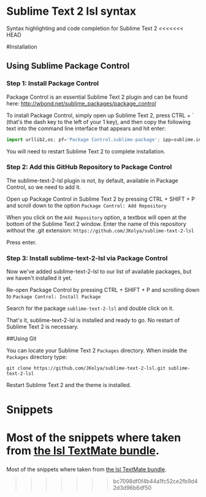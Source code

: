 # Sublime Text 2 lsl syntax

Syntax highlighting and code completion for Sublime Text 2 
<<<<<<< HEAD

#Installation

## Using Sublime Package Control

### Step 1: Install Package Control

Package Control is an essential Sublime Text 2 plugin and can be found here:  http://wbond.net/sublime_packages/package_control

To install Package Control, simply open up Sublime Text 2, press CTRL + ` (that's the dash key to the left of your 1 key), and then copy the following text into the command line interface that appears and hit enter:
```python
import urllib2,os; pf='Package Control.sublime-package'; ipp=sublime.installed_packages_path(); os.makedirs(ipp) if not os.path.exists(ipp) else None; urllib2.install_opener(urllib2.build_opener(urllib2.ProxyHandler())); open(os.path.join(ipp,pf),'wb').write(urllib2.urlopen('http://sublime.wbond.net/'+pf.replace(' ','%20')).read()); print 'Please restart Sublime Text to finish installation'
```
You will need to restart Sublime Text 2 to complete installation.

### Step 2: Add this GitHub Repository to Package Control

The sublime-text-2-lsl plugin is not, by default, available in Package Control, so we need to add it.

Open up Package Control in Sublime Text 2 by pressing CTRL + SHIFT + P and scroll down to the option `Package Control: Add Repository`

When you click on the `Add Repository` option, a textbox will open at the bottom of the Sublime Text 2 window.  Enter the name of this repository without the .git extension:  `https://github.com/JKolya/sublime-text-2-lsl`

Press enter.

### Step 3: Install sublime-text-2-lsl via Package Control

Now we've added sublime-text-2-lsl to our list of available packages, but we haven't installed it yet.

Re-open Package Control by pressing CTRL + SHIFT + P and scrolling down to `Package Control: Install Package`

Search for the package `sublime-text-2-lsl` and double click on it.

That's it, sublime-text-2-lsl is installed and ready to go.  No restart of Sublime Text 2 is necessary.

##Using Git

You can locate your Sublime Text 2 `Packages` directory. When inside the `Packages` directory type:

`git clone https://github.com/JKolya/sublime-text-2-lsl.git sublime-text-2-lsl`

Restart Sublime Text 2 and the theme is installed.

# Snippets

Most of the snippets where taken from [the lsl TextMate bundle](http://forums-archive.secondlife.com/54/ae/89389/1.html).
=======

###

Most of the snippets where taken from [the lsl TextMate bundle](http://forums-archive.secondlife.com/54/ae/89389/1.html).


>>>>>>> bc7098df0f4b44a1fc52ce2fb9d42d3d96b6df50
